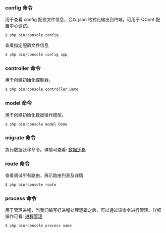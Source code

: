 ### config 命令

用于查看 config 配置文件信息，会以 json 格式化输出到终端，可用于 QConf 配置中心调试。

```php
$ php bin/console config
```

查看指定配置文件信息

```php
$ php bin/console config app
```

### controller 命令

用于创建初始化控制器。

```php
$ php bin/console controller Demo
```

### model 命令

用于创建初始化数据操作模型。

```php
$ php bin/console model Demo
```

### migrate 命令

执行数据迁移命令。详情可查看: [数据迁移](zh-cn/database/4-4-migration.md)

### route 命令

查看调试所有路由，展示路由列表及详情

```php
$ php bin/console route
```

### process 命令

用于管理进程，当我们编写好进程处理逻辑之后，可以通过该命令进行管理。详细操作可看: [进程管理](zh-cn/process/7-1-swoole-processor)

```php
$ php bin/console process name
```

